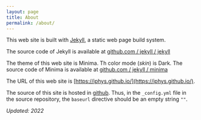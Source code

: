 ```yaml
---
layout: page
title: About
permalink: /about/
---
```


This web site is built with [Jekyll](https://jekyllrb.com/),
a static web page build system.

The source code of Jekyll is available
at [github.com / jekyll / jekyll](https://github.com/jekyll/jekyll)

The theme of this web site is Minima.
Th color mode (_skin_) is Dark.
The source code of Minima is available
at [github.com / jekyll / minima](https://github.com/jekyll/minima)

The URL of this web site is [https://iphys.github.io/](https://iphys.github.io/).

The source of this site is hosted in [github](https://github.com/iphys/iphys.github.io/).
Thus, in the `_config.yml` file in the source repository,
the `baseurl` directive should be an empty string `""`.

_Updated: 2022_
